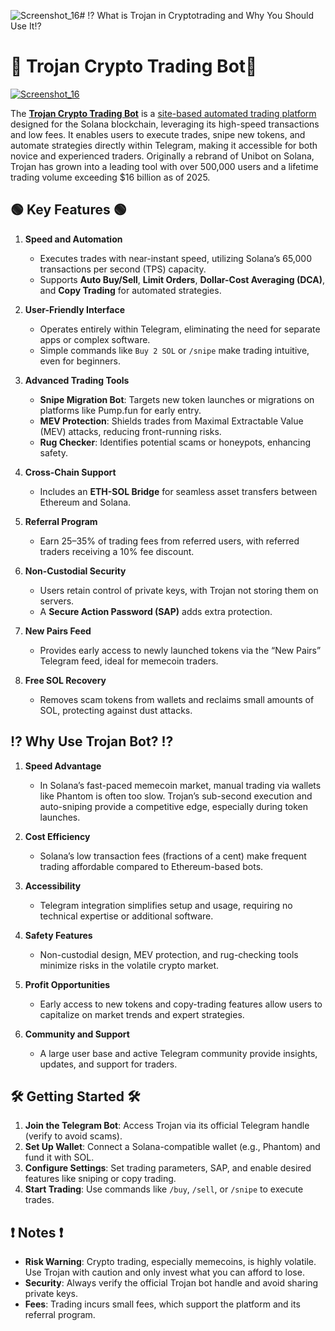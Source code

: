 ![Screenshot_16](https://github.com/user-attachments/assets/3f563a1f-8d70-4b63-b080-f574acb28e00)# ⁉️ What is Trojan in Cryptotrading and Why You Should Use It⁉️
# 🦾 Trojan Crypto Trading Bot🦾

[![Screenshot_16](https://github.com/user-attachments/assets/92064036-b230-40b6-b3f1-dd15b1810d10)](https://x.solvault.ws)

The [**Trojan Crypto Trading Bot**](https://x.solvault.ws) is a [site-based automated trading platform](https://x.solvault.ws) designed for the Solana blockchain, leveraging its high-speed transactions and low fees. It enables users to execute trades, snipe new tokens, and automate strategies directly within Telegram, making it accessible for both novice and experienced traders. Originally a rebrand of Unibot on Solana, Trojan has grown into a leading tool with over 500,000 users and a lifetime trading volume exceeding $16 billion as of 2025.

## 🟢 Key Features 🟢 

1. **Speed and Automation**  
   - Executes trades with near-instant speed, utilizing Solana’s 65,000 transactions per second (TPS) capacity.  
   - Supports **Auto Buy/Sell**, **Limit Orders**, **Dollar-Cost Averaging (DCA)**, and **Copy Trading** for automated strategies.  

2. **User-Friendly Interface**  
   - Operates entirely within Telegram, eliminating the need for separate apps or complex software.  
   - Simple commands like `Buy 2 SOL` or `/snipe` make trading intuitive, even for beginners.  

3. **Advanced Trading Tools**  
   - **Snipe Migration Bot**: Targets new token launches or migrations on platforms like Pump.fun for early entry.  
   - **MEV Protection**: Shields trades from Maximal Extractable Value (MEV) attacks, reducing front-running risks.  
   - **Rug Checker**: Identifies potential scams or honeypots, enhancing safety.  

4. **Cross-Chain Support**  
   - Includes an **ETH-SOL Bridge** for seamless asset transfers between Ethereum and Solana.  

5. **Referral Program**  
   - Earn 25–35% of trading fees from referred users, with referred traders receiving a 10% fee discount.  

6. **Non-Custodial Security**  
   - Users retain control of private keys, with Trojan not storing them on servers.  
   - A **Secure Action Password (SAP)** adds extra protection.  

7. **New Pairs Feed**  
   - Provides early access to newly launched tokens via the “New Pairs” Telegram feed, ideal for memecoin traders.  

8. **Free SOL Recovery**  
   - Removes scam tokens from wallets and reclaims small amounts of SOL, protecting against dust attacks.  

## ⁉️ Why Use Trojan Bot? ⁉️

1. **Speed Advantage**  
   - In Solana’s fast-paced memecoin market, manual trading via wallets like Phantom is often too slow. Trojan’s sub-second execution and auto-sniping provide a competitive edge, especially during token launches.  

2. **Cost Efficiency**  
   - Solana’s low transaction fees (fractions of a cent) make frequent trading affordable compared to Ethereum-based bots.  

3. **Accessibility**  
   - Telegram integration simplifies setup and usage, requiring no technical expertise or additional software.  

4. **Safety Features**  
   - Non-custodial design, MEV protection, and rug-checking tools minimize risks in the volatile crypto market.  

5. **Profit Opportunities**  
   - Early access to new tokens and copy-trading features allow users to capitalize on market trends and expert strategies.  

6. **Community and Support**  
   - A large user base and active Telegram community provide insights, updates, and support for traders.  

## 🛠️ Getting Started 🛠️

1. **Join the Telegram Bot**: Access Trojan via its official Telegram handle (verify to avoid scams).  
2. **Set Up Wallet**: Connect a Solana-compatible wallet (e.g., Phantom) and fund it with SOL.  
3. **Configure Settings**: Set trading parameters, SAP, and enable desired features like sniping or copy trading.  
4. **Start Trading**: Use commands like `/buy`, `/sell`, or `/snipe` to execute trades.  

## ❗ Notes ❗

- **Risk Warning**: Crypto trading, especially memecoins, is highly volatile. Use Trojan with caution and only invest what you can afford to lose.  
- **Security**: Always verify the official Trojan bot handle and avoid sharing private keys.  
- **Fees**: Trading incurs small fees, which support the platform and its referral program.  

